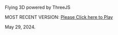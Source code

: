Flying 3D powered by ThreeJS

MOST RECENT VERSION: [Please Click here to Play](https://rawcdn.githack.com/alperenbutun/Flying-3d/bc25eeb/index.html)

May 29, 2024.
